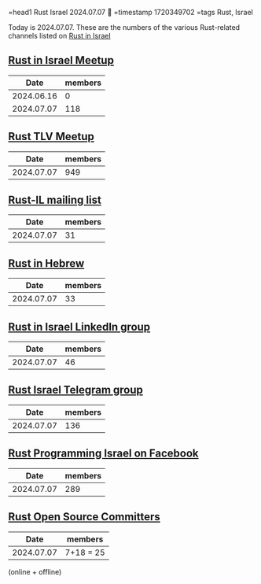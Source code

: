 =head1 Rust Israel 2024.07.07 🦀
=timestamp 1720349702
=tags Rust, Israel

Today is 2024.07.07. These are the numbers of the various Rust-related channels listed on [Rust in Israel](https://rust.org.il/)


## [Rust in Israel Meetup](https://www.meetup.com/rust-in-israel/)

| Date       | members |
| ---------- | ------- |
| 2024.06.16 |   0     |
| 2024.07.07 | 118     |


## [Rust TLV Meetup](https://www.meetup.com/rust-tlv/)

| Date       | members |
| ---------- | ------- |
| 2024.07.07 | 949     |


## [Rust-IL mailing list](https://rust.org.il/mailing-list)

| Date       | members |
| ---------- | ------- |
| 2024.07.07 |  31     |


## [Rust in Hebrew](https://chat.whatsapp.com/GSDu36xgHTTKFlwsoO2CI5)

| Date       | members |
| ---------- | ------- |
| 2024.07.07 |  33     |


## [Rust in Israel LinkedIn group](https://www.linkedin.com/groups/12915149/)

| Date       | members |
| ---------- | ------- |
| 2024.07.07 |  46     |

## [Rust Israel Telegram group](https://t.me/rustlang_il)

| Date       | members |
| ---------- | ------- |
| 2024.07.07 |  136    |

## [Rust Programming Israel on Facebook](https://www.facebook.com/groups/israelrust/)

| Date       | members |
| ---------- | ------- |
| 2024.07.07 |  289    |


## [Rust Open Source Committers](https://discord.com/channels/1027509789774839818/1027509790928273470)

| Date       | members      |
| ---------- | ------------ |
| 2024.07.07 |  7+18 = 25   |

(online + offline)


